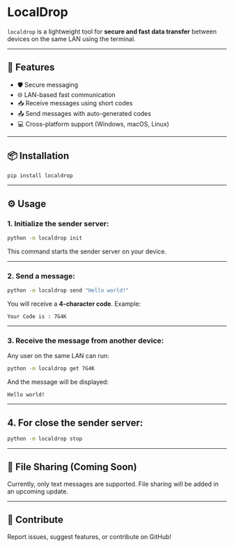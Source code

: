 # LocalDrop

`localdrop` is a lightweight tool for **secure and fast data transfer** between devices on the same LAN using the terminal.

---

## 🚀 Features

- 🛡️ Secure messaging
- 🌐 LAN-based fast communication
- 📥 Receive messages using short codes
- 📤 Send messages with auto-generated codes
- 💻 Cross-platform support (Windows, macOS, Linux)

---

## 📦 Installation

```bash
pip install localdrop
```

---

## ⚙️ Usage

### 1. Initialize the sender server:

```bash
python -m localdrop init
```

This command starts the sender server on your device.

---

### 2. Send a message:

```bash
python -m localdrop send "Hello world!"
```

You will receive a **4-character code**. Example:

```
Your Code is : 7G4K
```

---

### 3. Receive the message from another device:

Any user on the same LAN can run:

```bash
python -m localdrop get 7G4K
```

And the message will be displayed:

```
Hello world!
```

---

## 4. For close the sender server:
```bash
python -m localdrop stop
```

---

## 📁 File Sharing (Coming Soon)

Currently, only text messages are supported. File sharing will be added in an upcoming update.

---

## 🤝 Contribute

Report issues, suggest features, or contribute on GitHub!
